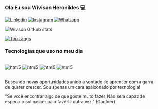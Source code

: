 
### Olá Eu sou Wivison Heronildes 💻

[![Linkedin](https://img.shields.io/badge/LinkedIn-0077B5?style=for-the-badge&logo=linkedin&logoColor=white)](https://www.linkedin.com/in/wivison-heronildes-147b538a/)
[![Instagram](https://img.shields.io/badge/Instagram-E4405F?style=for-the-badge&logo=instagram&logoColor=white)](https://www.instagram.com/wivison04/)
[![Whatsapp](https://img.shields.io/badge/WhatsApp-25D366?style=for-the-badge&logo=whatsapp&logoColor=white)](https://contate.me/devwivison)

![Wivison GitHub stats](https://github-readme-stats.vercel.app/api?username=willHeronildes&show_icons=true&theme=dracula)

[![Top Langs](https://github-readme-stats.vercel.app/api/top-langs/?username=willHeronildes)](https://github.com/anuraghazra/github-readme-stats)

### Tecnologias que uso no meu dia

<div style="display: inline_block"><br/>
  <img align="center" alt="html5" src="https://img.shields.io/badge/HTML5-E34F26?style=for-the-badge&logo=html5&logoColor=white" />
  <img align="center" alt="html5" src="https://img.shields.io/badge/CSS3-1572B6?style=for-the-badge&logo=css3&logoColor=white" />
  <img align="center" alt="html5" src="https://img.shields.io/badge/JavaScript-F7DF1E?style=for-the-badge&logo=javascript&logoColor=black" />
  <img align="center" alt="html5" src="https://img.shields.io/badge/React-20232A?style=for-the-badge&logo=react&logoColor=61DAFB" />
</div></br>

Buscando novas oportunidades unido a vontade de aprender com a garra de querer crescer. Sou apenas um cara apaixonado por tecnologia!

"Se você encontrar algo de que goste muito fazer, Não será capaz de esperar o sol nascer para fazê-lo outra vez." (Gardner)
